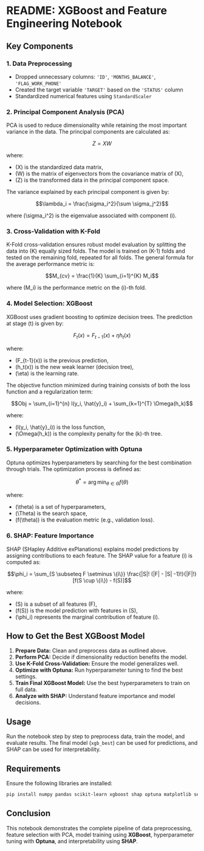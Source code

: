 # README: XGBoost and Feature Engineering Notebook

## Key Components

### 1. Data Preprocessing

- Dropped unnecessary columns: `'ID'`, `'MONTHS_BALANCE'`, `'FLAG_WORK_PHONE'`
- Created the target variable `'TARGET'` based on the `'STATUS'` column
- Standardized numerical features using `StandardScaler`

### 2. Principal Component Analysis (PCA)

PCA is used to reduce dimensionality while retaining the most important variance in the data. The principal components are calculated as:

```math
Z = XW
```

where:

- \(X\) is the standardized data matrix,
- \(W\) is the matrix of eigenvectors from the covariance matrix of \(X\),
- \(Z\) is the transformed data in the principal component space.

The variance explained by each principal component is given by:

```math
\lambda_i = \frac{\sigma_i^2}{\sum \sigma_j^2}
```

where \(\sigma_i^2\) is the eigenvalue associated with component \(i\).

### 3. Cross-Validation with K-Fold

K-Fold cross-validation ensures robust model evaluation by splitting the data into \(K\) equally sized folds. The model is trained on \(K-1\) folds and tested on the remaining fold, repeated for all folds. The general formula for the average performance metric is:

```math
M_{cv} = \frac{1}{K} \sum_{i=1}^{K} M_i
```

where \(M_i\) is the performance metric on the \(i\)-th fold.

### 4. Model Selection: XGBoost

XGBoost uses gradient boosting to optimize decision trees. The prediction at stage \(t\) is given by:

```math
F_t(x) = F_{t-1}(x) + \eta h_t(x)
```

where:

- \(F_{t-1}(x)\) is the previous prediction,
- \(h_t(x)\) is the new weak learner (decision tree),
- \(\eta\) is the learning rate.

The objective function minimized during training consists of both the loss function and a regularization term:

```math
Obj = \sum_{i=1}^{n} l(y_i, \hat{y}_i) + \sum_{k=1}^{T} \Omega(h_k)
```

where:

- \(l(y_i, \hat{y}_i)\) is the loss function,
- \(\Omega(h_k)\) is the complexity penalty for the \(k\)-th tree.

### 5. Hyperparameter Optimization with Optuna

Optuna optimizes hyperparameters by searching for the best combination through trials. The optimization process is defined as:

```math
\theta^* = \arg\min_{\theta \in \Theta} f(\theta)
```

where:

- \(\theta\) is a set of hyperparameters,
- \(\Theta\) is the search space,
- \(f(\theta)\) is the evaluation metric (e.g., validation loss).

### 6. SHAP: Feature Importance

SHAP (SHapley Additive exPlanations) explains model predictions by assigning contributions to each feature. The SHAP value for a feature \(i\) is computed as:

```math
\phi_i = \sum_{S \subseteq F \setminus \{i\}} \frac{|S|! (|F| - |S| -1)!}{|F|!} [f(S \cup \{i\}) - f(S)]
```

where:

- \(S\) is a subset of all features \(F\),
- \(f(S)\) is the model prediction with features in \(S\),
- \(\phi_i\) represents the marginal contribution of feature \(i\).

## How to Get the Best XGBoost Model

1. **Prepare Data:** Clean and preprocess data as outlined above.
2. **Perform PCA:** Decide if dimensionality reduction benefits the model.
3. **Use K-Fold Cross-Validation:** Ensure the model generalizes well.
4. **Optimize with Optuna:** Run hyperparameter tuning to find the best settings.
5. **Train Final XGBoost Model:** Use the best hyperparameters to train on full data.
6. **Analyze with SHAP:** Understand feature importance and model decisions.

## Usage

Run the notebook step by step to preprocess data, train the model, and evaluate results. The final model (`xgb_best`) can be used for predictions, and SHAP can be used for interpretability.

## Requirements

Ensure the following libraries are installed:

```bash
pip install numpy pandas scikit-learn xgboost shap optuna matplotlib seaborn
```

## Conclusion

This notebook demonstrates the complete pipeline of data preprocessing, feature selection with PCA, model training using **XGBoost**, hyperparameter tuning with **Optuna**, and interpretability using **SHAP**.